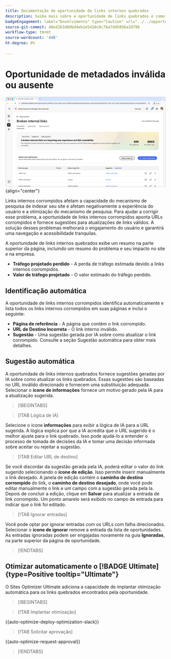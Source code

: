 ```yaml
---
title: Documentação de oportunidade de links internos quebrados
description: Saiba mais sobre a oportunidade de links quebrados e como usá-la para melhorar o engajamento no seu site.
badgeEngagement: label="Envolvimento" type="Caution" url="../../opportunity-types/engagement.md" tooltip="Envolvimento"
source-git-commit: 40ed1b3d60bd4eb1e5410c8c76a7d45856a3d79b
workflow-type: tm+mt
source-wordcount: '448'
ht-degree: 0%

---
```



# Oportunidade de metadados inválida ou ausente

![Oportunidade de links internos desfeitos](./assets/broken-internal-links/hero.png){align="center"}

Links internos corrompidos afetam a capacidade do mecanismo de pesquisa de indexar seu site e afetam negativamente a experiência do usuário e a otimização do mecanismo de pesquisa. Para ajudar a corrigir esse problema, a oportunidade de links internos corrompidos aponta URLs corrompidos e fornece sugestões para atualizações de links válidos. A solução desses problemas melhorará o engajamento do usuário e garantirá uma navegação e acessibilidade tranquilas.

A oportunidade de links internos quebrados exibe um resumo na parte superior da página, incluindo um resumo do problema e seu impacto no site e na empresa.

* **Tráfego projetado perdido** - A perda de tráfego estimada devido a links internos corrompidos.
* **Valor de tráfego projetado** - O valor estimado do tráfego perdido.

## Identificação automática

<!---![Auto-identify broken internal links](./assets/missing-or-invalid-metadata/auto-identify.png){align="center"}-->

A oportunidade de links internos corrompidos identifica automaticamente e lista todos os links internos corrompidos em suas páginas e inclui o seguinte:

* **Página de referência** - A página que contém o link corrompido.
* **URL de Destino Incorreta** - O link interno inválido.
* **Sugestão** - Uma sugestão gerada por IA sobre como atualizar o link corrompido. Consulte a seção Sugestão automática para obter mais detalhes.

## Sugestão automática

<!--![Auto-suggest broken internal links](./assets/broken-internal-links/auto-suggest.png){align="center"}-->

A oportunidade de links internos quebrados fornece sugestões geradas por IA sobre como atualizar os links quebrados. Essas sugestões são baseadas no URL inválido direcionado e fornecem uma substituição adequada. Selecionar o **ícone de informações** fornece um motivo gerado pela IA para a atualização sugerida.


>[!BEGINTABS]

>[!TAB Lógica de IA]

<!--[AI rationale of broken internal links](./assets/broken-internal-links/auto-suggest-ai-rationale.png) -->

Selecione o ícone **informações** para exibir a lógica de IA para a URL sugerida. A lógica explica por que a IA acredita que o URL sugerido é o melhor ajuste para o link quebrado. Isso pode ajudá-lo a entender o processo de tomada de decisões da IA e tomar uma decisão informada sobre aceitar ou rejeitar a sugestão.

>[!TAB Editar URL de destino]

<!--![Edit suggested URL of broken internal links](./assets/broken-internal-links/edit-target-url.png){align="center"}-->

Se você discordar da sugestão gerada pela IA, poderá editar o valor do link sugerido selecionando o **ícone de edição**. Isso permite inserir manualmente o link desejado. A janela de edição contém o **caminho de destino corrompido** do link, o **caminho de destino desejado**, onde você pode editar manualmente o link e um campo com a sugestão gerada pela Ia. Depois de concluir a edição, clique em **Salvar** para atualizar a entrada de link corrompido. Um ponto amarelo será exibido no campo de entrada para indicar que o link foi editado.

>[!TAB Ignorar entradas]

<!--![Ignore broken links](./assets/broken-internal-links/ignore.png){align="center"}-->

Você pode optar por ignorar entradas com os URLs com falha direcionados. Selecionar o **ícone de ignorar** remove a entrada da lista de oportunidades. As entradas ignoradas podem ser engajadas novamente na guia **Ignoradas**, na parte superior da página de oportunidade.

>[!ENDTABS]


## Otimizar automaticamente o [!BADGE Ultimate]{type=Positive tooltip="Ultimate"}


<!---![Auto-optimize suggested invalid or missing metadata](./assets/broken-internal-links/auto-optimize.png){align="center"}-->

O Sites Optimizer Ultimate adiciona a capacidade de implantar otimização automática para os links quebrados encontrados pela oportunidade. <!--- TBD-need more in-depth and opportunity specific information here. What does the auto-optimization do?-->


>[!BEGINTABS]

>[!TAB Implantar otimização]

{{auto-optimize-deploy-optimization-slack}}

>[!TAB Solicitar aprovação]

{{auto-optimize-request-approval}}

>[!ENDTABS]

